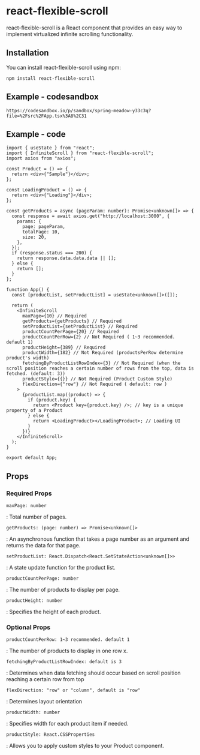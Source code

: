 # react-flexible-scroll

react-flexible-scroll is a React component that provides an easy way to implement virtualized infinite scrolling functionality.

## Installation

You can install react-flexible-scroll using npm:

```
npm install react-flexible-scroll
```

## Example - codesandbox

```
https://codesandbox.io/p/sandbox/spring-meadow-y33c3q?file=%2Fsrc%2FApp.tsx%3A8%2C31
```

## Example - code

```
import { useState } from "react";
import { InfiniteScroll } from "react-flexible-scroll";
import axios from "axios";

const Product = () => {
  return <div>{"Sample"}</div>;
};

const LoadingProduct = () => {
  return <div>{"Loading"}</div>;
};

const getProducts = async (pageParam: number): Promise<unknown[]> => {
  const response = await axios.get("http://localhost:3000", {
    params: {
      page: pageParam,
      totalPage: 10,
      size: 20,
    },
  });
  if (response.status === 200) {
    return response.data.data.data || [];
  } else {
    return [];
  }
};

function App() {
  const [productList, setProductList] = useState<unknown[]>([]);

  return (
    <InfiniteScroll
      maxPage={10} // Required
      getProducts={getProducts} // Required
      setProductList={setProductList} // Required
      productCountPerPage={20} // Required
      productCountPerRow={2} // Not Required ( 1~3 recommended. default 1)
      productHeight={389} // Required
      productWidth={182} // Not Required (productsPerRow determine product's width)
      fetchingByProductListRowIndex={3} // Not Required (when the scroll position reaches a certain number of rows from the top, data is fetched. (default: 3))
      productStyle={{}} // Not Required (Product Custom Style)
      flexDirection={"row"} // Not Required ( default: row )
    >
      {productList.map((product) => {
        if (product.key) {
          return <Product key={product.key} />; // key is a unique property of a Product
        } else {
          return <LoadingProduct></LoadingProduct>; // Loading UI
        }
      })}
    </InfiniteScroll>
  );
}

export default App;

```

## Props

### Required Props

```
maxPage: number
```

: Total number of pages.

```
getProducts: (page: number) => Promise<unknown[]>
```

: An asynchronous function that takes a page number as an argument and returns the data for that page.

```
setProductList: React.Dispatch<React.SetStateAction<unknown[]>>
```

: A state update function for the product list.

```
productCountPerPage: number
```

: The number of products to display per page.

```
productHeight: number
```

: Specifies the height of each product.

### Optional Props

```
productCountPerRow: 1~3 recommended. default 1
```

: The number of products to display in one row x.

```
fetchingByProductListRowIndex: default is 3
```

: Determines when data fetching should occur based on scroll position reaching a certain row from top

```
flexDirection: "row" or "column", default is "row"
```

: Determines layout orientation

```
productWidth: number
```

: Specifies width for each product item if needed.

```
productStyle: React.CSSProperties
```

: Allows you to apply custom styles to your Product component.

